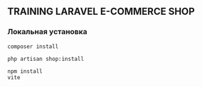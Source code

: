 ## TRAINING LARAVEL E-COMMERCE SHOP

### Локальная установка

```
composer install 
```

```
php artisan shop:install
```

```
npm install
vite
```
